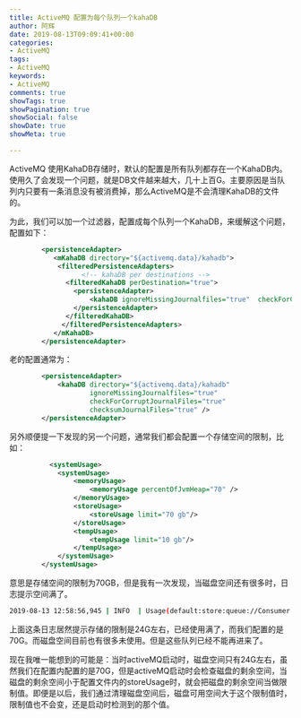 ```yaml
---
title: ActiveMQ 配置为每个队列一个kahaDB
author: 阿辉
date: 2019-08-13T09:09:41+00:00
categories:
- ActiveMQ
tags:
- ActiveMQ
keywords:
- ActiveMQ
comments: true
showTags: true
showPagination: true
showSocial: false
showDate: true
showMeta: true

---
```


ActiveMQ 使用KahaDB存储时，默认的配置是所有队列都存在一个KahaDB内。使用久了会发现一个问题，就是DB文件越来越大，几十上百G。主要原因是当队列内只要有一条消息没有被消费掉，那么ActiveMQ是不会清理KahaDB的文件的。

为此，我们可以加一个过滤器，配置成每个队列一个KahaDB，来缓解这个问题，配置如下：
```xml
        <persistenceAdapter>
           <mKahaDB directory="${activemq.data}/kahadb">
            <filteredPersistenceAdapters>
                  <!-- kahaDB per destinations -->
              <filteredKahaDB perDestination="true">
                <persistenceAdapter>
                    <kahaDB ignoreMissingJournalfiles="true"  checkForCorruptJournalFiles="true"  checksumJournalFiles="true" />
                </persistenceAdapter>
              </filteredKahaDB>
             </filteredPersistenceAdapters>
           </mKahaDB>
        </persistenceAdapter>
```

<!--more-->


老的配置通常为：
```xml
        <persistenceAdapter>
            <kahaDB directory="${activemq.data}/kahadb"
                    ignoreMissingJournalfiles="true"
                    checkForCorruptJournalFiles="true"
                    checksumJournalFiles="true" /> 
        </persistenceAdapter>
```

另外顺便提一下发现的另一个问题，通常我们都会配置一个存储空间的限制，比如：
```xml
          <systemUsage>
            <systemUsage>
                <memoryUsage>
                    <memoryUsage percentOfJvmHeap="70" />
                </memoryUsage>
                <storeUsage>
                    <storeUsage limit="70 gb"/>
                </storeUsage>
                <tempUsage>
                    <tempUsage limit="10 gb"/>
                </tempUsage>
            </systemUsage>
        </systemUsage>
```
意思是存储空间的限制为70GB，但是我有一次发现，当磁盘空间还有很多时，日志提示空间满了。
```bash
2019-08-13 12:58:56,945 | INFO  | Usage(default:store:queue://Consumer.expand.VirtualTopic.memberActiveMessage:store) percentUsage=99%, usage=24906188032, limit=24884771791, percentUsageMinDelta=1%;Parent:Usage(default:store) percentUsage=100%, usage=24906188032, limit=24884771791, percentUsageMinDelta=1%: Persistent store is Full, 100% of 24884771791. Stopping producer (ID:sh-saas-o2o-member-online-02-45191-1565359975591-1:23037:1:1) to prevent flooding queue://Consumer.expand.VirtualTopic.memberActiveMessage. See http://activemq.apache.org/producer-flow-control.html for more info (blocking for: 1563s) | org.apache.activemq.broker.region.Queue | ActiveMQ Transport: tcp:///10.16.149.233:11266@61616
```
上面这条日志居然提示存储的限制是24G左右，已经使用满了，而我们配置的是70G。而磁盘空间目前也有很多未使用。但是这些队列已经不能再进来了。

现在我唯一能想到的可能是：当时activeMQ启动时，磁盘空间只有24G左右，虽然我们在配置内配置的是70G，但是activeMQ启动时会检查磁盘的剩余空间，当磁盘的剩余空间小于配置文件内的storeUsage时，就会把磁盘的剩余空间当做限制值。即便是以后，我们通过清理磁盘空间后，磁盘可用空间大于这个限制值时，限制值也不会变，还是启动时检测到的那个值。